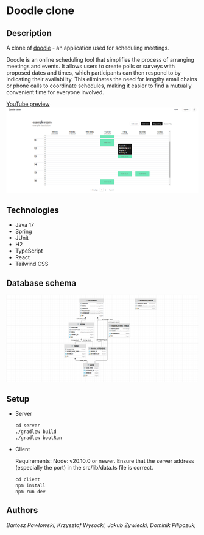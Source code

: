 # Doodle clone

## Description

A clone of [doodle](https://doodle.com) - an application used for scheduling meetings.

Doodle is an online scheduling tool that simplifies the process of arranging meetings and events. It allows users to create polls or surveys with proposed dates and times, which participants can then respond to by indicating their availability. This eliminates the need for lengthy email chains or phone calls to coordinate schedules, making it easier to find a mutually convenient time for everyone involved.

[YouTube preview](https://www.youtube.com/watch?v=4862wCIsSQg)
![doodle clone preview](preview.png)

## Technologies
- Java 17
- Spring
- JUnit
- H2
- TypeScript
- React
- Tailwind CSS


## Database schema
![img.png](dbschema.png)

## Setup
- Server
    ```
    cd server
    ./gradlew build
    ./gradlew bootRun
    ```
- Client
    
    Requirements: Node: v20.10.0 or newer. Ensure that the server address (especially the port) in the src/lib/data.ts file is correct.
    ```
    cd client
    npm install
    npm run dev
    ```
## Authors
*Bartosz Pawłowski,*
*Krzysztof Wysocki,*
*Jakub Żywiecki,*
*Dominik Pilipczuk,*


